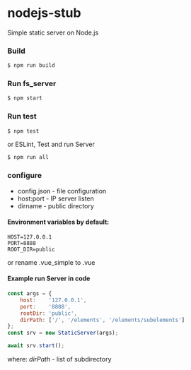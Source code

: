 # nodejs-stub
Simple static server on Node.js

### Build
```bash
$ npm run build
```

### Run fs_server
```bash
$ npm start
```

### Run test
```bash
$ npm test
```
or  ESLint, Test and run Server
```bash
$ npm run all
```

### configure
- config.json - file configuration
- host:port - IP server listen
- dirname - public directory

#### Environment variables by default:
```
HOST=127.0.0.1
PORT=8888
ROOT_DIR=public
```
or rename .vue_simple to .vue

#### Example run Server in code
```javascript
const args = {
    host:    '127.0.0.1',
    port:    '8888',
    rootDir: 'public',
    dirPath: ['/', '/elements', '/elements/subelements']
};
const srv = new StaticServer(args);

await srv.start();
```
where: *dirPath* - list of subdirectory
 
